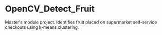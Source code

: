# OpenCV_Detect_Fruit
Master's module project. Identifies fruit placed on supermarket self-service checkouts using k-means clustering.
